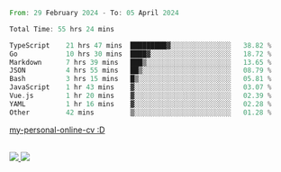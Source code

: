 
<!--START_SECTION:waka-->

```rust
From: 29 February 2024 - To: 05 April 2024

Total Time: 55 hrs 24 mins

TypeScript    21 hrs 47 mins  █████████▓░░░░░░░░░░░░░░░   38.82 %
Go            10 hrs 30 mins  ████▓░░░░░░░░░░░░░░░░░░░░   18.72 %
Markdown      7 hrs 39 mins   ███▒░░░░░░░░░░░░░░░░░░░░░   13.65 %
JSON          4 hrs 55 mins   ██▒░░░░░░░░░░░░░░░░░░░░░░   08.79 %
Bash          3 hrs 15 mins   █▒░░░░░░░░░░░░░░░░░░░░░░░   05.81 %
JavaScript    1 hr 43 mins    ▓░░░░░░░░░░░░░░░░░░░░░░░░   03.07 %
Vue.js        1 hr 20 mins    ▓░░░░░░░░░░░░░░░░░░░░░░░░   02.39 %
YAML          1 hr 16 mins    ▓░░░░░░░░░░░░░░░░░░░░░░░░   02.28 %
Other         42 mins         ▒░░░░░░░░░░░░░░░░░░░░░░░░   01.28 %
```

<!--END_SECTION:waka-->
[my-personal-online-cv :D](https://yan-pi.vercel.app/)

<div style="display: inline_block"><br>
  <a style="border-radius:10px;" href="https://www.linkedin.com/in/yan-fernandes-55a81a201/" target="_blank"><img src="https://img.shields.io/badge/LinkedIn-0077B5?style=for-the-badge&logo=linkedin&logoColor=white" target="_blank"</a> 
  <a style="border-radius:10px;" href = "mailto:yanfernandes404@gmail.com"><img src="https://img.shields.io/badge/-Gmail-%23333?style=for-the-badge&logo=gmail&logoColor=white" target="_blank"></a>
</div>
